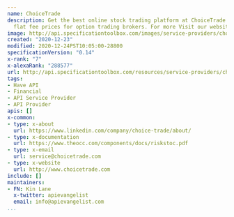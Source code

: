 ```yaml
---
name: ChoiceTrade
description: Get the best online stock trading platform at ChoiceTrade. Offering cheapest
  flat fee prices for option trading brokers. For more Visit our website!
image: http://api.specificationtoolbox.com/images/service-providers/choicetrade.jpg
created: "2020-12-23"
modified: 2020-12-24PST10:05:00-28800
specificationVersion: "0.14"
x-rank: "7"
x-alexaRank: "288577"
url: http://api.specificationtoolbox.com/resources/service-providers/choicetrade/
tags:
- Have API
- Financial
- API Service Provider
- API Provider
apis: []
x-common:
- type: x-about
  url: https://www.linkedin.com/company/choice-trade/about/
- type: x-documentation
  url: https://www.theocc.com/components/docs/riskstoc.pdf
- type: x-email
  url: service@choicetrade.com
- type: x-website
  url: http://www.choicetrade.com
include: []
maintainers:
- FN: Kin Lane
  x-twitter: apievangelist
  email: info@apievangelist.com
...
```

